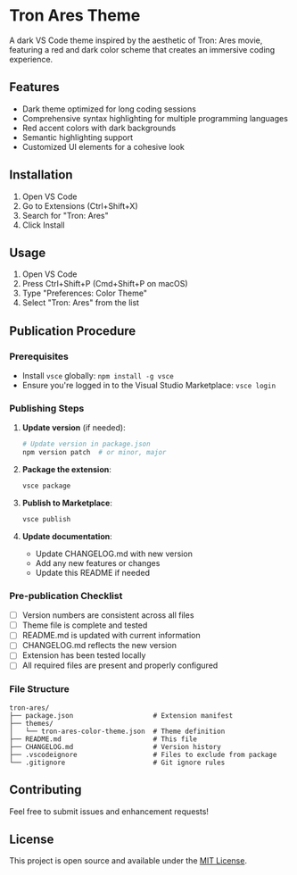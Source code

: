 # Tron Ares Theme

A dark VS Code theme inspired by the aesthetic of Tron: Ares movie, featuring a red and dark color scheme that creates an immersive coding experience.

## Features

- Dark theme optimized for long coding sessions
- Comprehensive syntax highlighting for multiple programming languages
- Red accent colors with dark backgrounds
- Semantic highlighting support
- Customized UI elements for a cohesive look

## Installation

1. Open VS Code
2. Go to Extensions (Ctrl+Shift+X)
3. Search for "Tron: Ares"
4. Click Install

## Usage

1. Open VS Code
2. Press Ctrl+Shift+P (Cmd+Shift+P on macOS)
3. Type "Preferences: Color Theme"
4. Select "Tron: Ares" from the list

## Publication Procedure

### Prerequisites
- Install `vsce` globally: `npm install -g vsce`
- Ensure you're logged in to the Visual Studio Marketplace: `vsce login`

### Publishing Steps

1. **Update version** (if needed):
   ```bash
   # Update version in package.json
   npm version patch  # or minor, major
   ```

2. **Package the extension**:
   ```bash
   vsce package
   ```

3. **Publish to Marketplace**:
   ```bash
   vsce publish
   ```

4. **Update documentation**:
   - Update CHANGELOG.md with new version
   - Add any new features or changes
   - Update this README if needed

### Pre-publication Checklist

- [ ] Version numbers are consistent across all files
- [ ] Theme file is complete and tested
- [ ] README.md is updated with current information
- [ ] CHANGELOG.md reflects the new version
- [ ] Extension has been tested locally
- [ ] All required files are present and properly configured

### File Structure
```
tron-ares/
├── package.json                    # Extension manifest
├── themes/
│   └── tron-ares-color-theme.json  # Theme definition
├── README.md                       # This file
├── CHANGELOG.md                    # Version history
├── .vscodeignore                   # Files to exclude from package
└── .gitignore                      # Git ignore rules
```

## Contributing

Feel free to submit issues and enhancement requests!

## License

This project is open source and available under the [MIT License](LICENSE).
